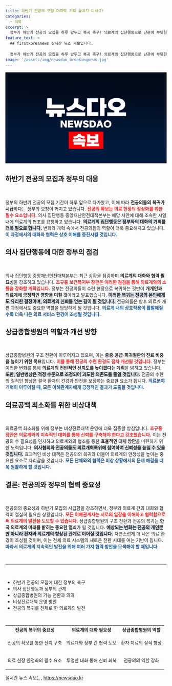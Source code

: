```yaml
---
title: 하반기 전공의 모집 마지막 기회 놓치지 마세요!
categories:
  - 의학
excerpt: >
  정부가 하반기 전공의 모집을 하루 앞두고 복귀 촉구! 의료계의 집단행동으로 난관에 부딪힌 의료 현황, 과연 전공의들은 돌아올 것인가? 지금 확인해보세요!
feature_text: >
  ## firstkoreanews 실시간 뉴스 속보입니다.

  정부가 하반기 전공의 모집을 하루 앞두고 복귀 촉구! 의료계의 집단행동으로 난관에 부딪힌 의료 현황, 과연 전공의들은 돌아올 것인가? 지금 확인해보세요!
image: '/assets/img/newsdao_breakingnews.jpg'
---
```


<p><img src="/assets/img/newsdao_breakingnews.jpg" alt="firstkoreanews 속보" /></p>

<h2 data-ke-size="size26">하반기 전공의 모집과 정부의 대응</h2>

<p data-ke-size="size16">&nbsp;</p>

<p>정부의 하반기 전공의 모집 기간이 하루 앞으로 다가왔고, 이에 따라 <strong>전공의들의 복귀가 시급</strong>하다는 정부의 요청이 커지고 있습니다. <b><span style="color: #ee2323;">전공의 확보는 의료 현장의 정상화를 위한 필수 요소입니다.</span></b> 의사 집단행동 중앙재난안전대책본부는 해당 사안에 대해 조속한 시일 내에 의료계의 협조를 요청하고 있습니다. <b><span style="background-color: #21538527;">의료계의 집단행동은 정부와의 대화의 기회를 더욱 필요로 합니다.</span></b> 변화와 개혁 속에서 전공의들의 역할이 더욱 중요해지고 있습니다. <b><span style="color: #1a5490;">이 과정에서의 대화와 협력은 상호 이해를 증진시킬 것입니다.</span></b></p>

<h2 data-ke-size="size26">의사 집단행동에 대한 정부의 점검</h2>

<p data-ke-size="size16">&nbsp;</p>

<p>의사 집단행동 중앙재난안전대책본부는 최근 상황을 점검하며 <strong>의료계의 대화와 협력 필요성</strong>을 강조하고 있습니다. <b><span style="color: #ee2323;">조규홍 보건복지부 장관은 이러한 점검을 통해 의료계와의 소통을 강화할 계획입니다.</span></b> 정부는 전공의들이 수련 현장으로 복귀하는 것만이 <strong>개개인과 의료계에 긍정적인 영향을 미칠 것</strong>이라고 발표했습니다. <b><span style="background-color: #21538527;">이러한 복귀는 전공의 본인에게도 유리한 결정이며, 의료계의 신뢰를 얻는 길이 될 것입니다.</span></b> 전공의들은 향후 의료계 개편 과정에서도 중요한 역할을 담당하게 될 것입니다. <b><span style="color: #1a5490;">의료계 내의 상호작용이 활발해질수록 더욱 나은 의료 서비스 환경이 조성될 것입니다.</span></b></p>

<h2 data-ke-size="size26">상급종합병원의 역할과 개선 방향</h2>

<p data-ke-size="size16">&nbsp;</p>

<p>상급종합병원의 구조 전환이 이루어지고 있으며, 이는 <strong>중증·응급·희귀질환의 진료 비중을 높이기 위한 목표</strong>입니다. <b><span style="color: #ee2323;">이를 통해 전공의 수련 환경도 점차 개선될 것입니다.</span></b> 정부는 이러한 변화를 통해 <strong>의료계의 전반적인 신뢰도를 높이겠다는 계획</strong>을 밝히고 있습니다. <b><span style="background-color: #21538527;">또한, 일반병상은 적정 수준으로 조정되어 과도한 의존도를 줄일 것입니다.</span></b> 전공의 수련의 질적인 향상은 결국 환자의 건강과 안전을 보장하는 중요한 요소가 됩니다. <b><span style="color: #1a5490;">의료분야 개혁이 이루어질 때, 모든 이해관계자에게 긍정적인 결과가 도출될 것입니다.</span></b></p>

<h2 data-ke-size="size26">의료공백 최소화를 위한 비상대책</h2>

<p data-ke-size="size16">&nbsp;</p>

<p>의료공백 최소화를 위해 정부는 비상진료대책 운영에 더욱 집중할 방침입니다. <b><span style="color: #ee2323;">조규홍 장관은 의료계와의 지속적인 대화를 통해 신뢰를 구축해야 한다고 강조했습니다.</span></b> 이는 전공의 수 필요성을 인지하고 의료계와의 협조를 통한 <strong>효율적인 대처 방안</strong>을 마련하기 위한 노력입니다. <b><span style="background-color: #21538527;">의사협회와 전공의들도 의료개혁특위에 참여하여 신뢰성을 높일 수 있을 것입니다.</span></b> 효과적인 비상 대책은 전공의의 복귀와 더불어 의료계의 안정성을 높이는 중요한 요소로 자리잡을 것입니다. <b><span style="color: #1a5490;">모든 단체와의 협력은 비상 상황에서의 문제 해결을 더욱 원활하게 할 것입니다.</span></b></p>

<h2 data-ke-size="size26">결론: 전공의와 정부의 협력 중요성</h2>

<p data-ke-size="size16">&nbsp;</p>

<p>전공의의 중요성과 하반기 모집의 시급함을 강조하면서, 정부와 의료계 간의 대화와 협력이 절실히 필요한 상황입니다. <b><span style="color: #ee2323;">모든 이해관계자는 서로의 입장을 이해하고 협력함으로써 의료계의 발전을 도모할 수 있습니다.</span></b> 상급종합병원의 구조 전환과 전공의 복귀는 <strong>한국 의료계의 미래를 밝히는 중요한 열쇠</strong>가 될 것입니다. <b><span style="background-color: #21538527;">예상되는 변화는 전공의 개인뿐만 아니라 환자와 의료계의 향상된 관계로 이어질 것입니다.</span></b> 자연스럽게 더 나은 의료 환경이 조성될 것이며, 이는 전체 의료 시스템의 새로운 전환 시대를 여는 기반이 됩니다. <b><span style="color: #1a5490;">따라서 의료계의 지속적인 발전을 위해 여러 가지 협력 방안을 모색해야 할 때입니다.</span></b></p>

<p data-ke-size="size16">&nbsp;</p>

<hr style="height:1px; border:none; background-color:#333;" />

<p data-ke-size="size16">&nbsp;</p>

<ul>
  <li>하반기 전공의 모집에 대한 정부의 촉구</li>
  <li>의사 집단행동과 정부의 관계</li>
  <li>상급종합병원의 기능 전환과 의의</li>
  <li>비상진료대책 운영 방안</li>
  <li>전공의 복귀를 전제로 한 의료계의 발전</li>
</ul>

<p data-ke-size="size16">&nbsp;</p>

<table>
<tr>
<td style="text-align: center; height: 17px;"><b>전공의 복귀의 중요성</b></td>
<td style="text-align: center; height: 17px;"><b>의료계의 대화 필요성</b></td>
<td style="text-align: center; height: 17px;"><b>상급종합병원의 역할</b></td>
</tr>
<tr>
<td style="text-align: center; height: 50px;">전공의 확보를 통한 신뢰 구축</td>
<td style="text-align: center; height: 50px;">의료계와 정부 간 협력 도모</td>
<td style="text-align: center; height: 50px;">환자 치료의 질적 향상</td>
</tr>
<tr>
<td style="text-align: center; height: 50px;">의료 현장 안정화의 필수 요소</td>
<td style="text-align: center; height: 50px;">투명한 대화 통해 신뢰 회복</td>
<td style="text-align: center; height: 50px;">전공의의 역할 강화</td>
</tr>
</table>
실시간 뉴스 속보는, <a href="https://newsdao.kr" rel="dofollow">https://newsdao.kr</a>


